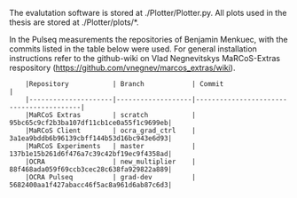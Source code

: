 The evalutation software is stored at ./Plotter/Plotter.py. All plots used in the thesis are stored at ./Plotter/plots/*.

 In the Pulseq measurements the repositories of Benjamin Menkuec, with the commits listed in the table below were used. 
 For general installation instructions refer to the github-wiki on Vlad Negnevitskys MaRCoS-Extras respository (https://github.com/vnegnev/marcos_extras/wiki).

        |Repository           | Branch            | Commit                                  |
        |---------------------|-------------------|-----------------------------------------|
        |MaRCoS Extras        | scratch           | 95bc65c9cf2b3ba107df11cb1ce0a55f1c9699eb|
        |MaRCoS Client        | ocra_grad_ctrl    | 3a1ea9bddb6b96139cbff144b53d16bc943e6d93|
        |MaRCoS Experiments   | master            | 137b1e15b261d6f476a7c39c42bf19ec9f4358ad|
        |OCRA                 | new_multiplier    | 88f468ada059f69ccb3cec28c638fa929822a889|
        |OCRA Pulseq          | grad-dev          | 5682400aa1f427abacc46f5ac8a961d6ab87c6d3|

